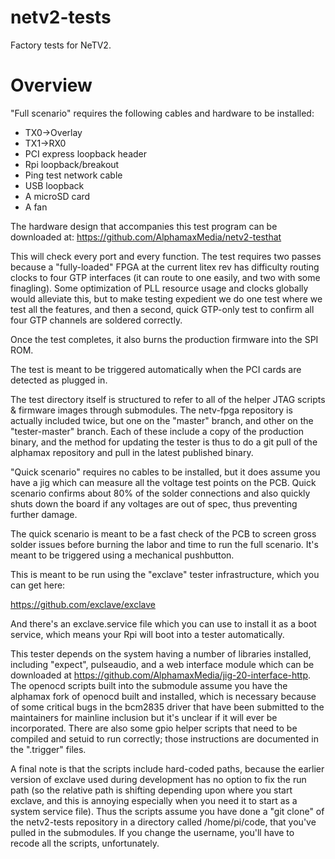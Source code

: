 # netv2-tests

Factory tests for NeTV2.

# Overview

"Full scenario" requires the following cables and hardware to be installed:

* TX0->Overlay
* TX1->RX0
* PCI express loopback header
* Rpi loopback/breakout
* Ping test network cable
* USB loopback
* A microSD card
* A fan

The hardware design that accompanies this test program can be
downloaded at: https://github.com/AlphamaxMedia/netv2-testhat

This will check every port and every function. The test requires two
passes because a "fully-loaded" FPGA at the current litex rev has
difficulty routing clocks to four GTP interfaces (it can route to one
easily, and two with some finagling). Some optimization of PLL resource
usage and clocks globally would alleviate this, but to make testing
expedient we do one test where we test all the features, and then
a second, quick GTP-only test to confirm all four GTP channels are
soldered correctly.

Once the test completes, it also burns the production firmware into
the SPI ROM.

The test is meant to be triggered automatically when the PCI
cards are detected as plugged in.

The test directory itself is structured to refer to all of the
helper JTAG scripts & firmware images through submodules. The
netv-fpga repository is actually included twice, but one on the
"master" branch, and other on the "tester-master" branch. Each
of these include a copy of the production binary, and the method
for updating the tester is thus to do a git pull of the alphamax
repository and pull in the latest published binary.

"Quick scenario" requires no cables to be installed, but it does
assume you have a jig which can measure all the voltage test points on
the PCB. Quick scenario confirms about 80% of the solder connections
and also quickly shuts down the board if any voltages are out of spec,
thus preventing further damage.

The quick scenario is meant to be a fast check of the PCB to screen
gross solder issues before burning the labor and time to run the full
scenario. It's meant to be triggered using a mechanical pushbutton.

This is meant to be run using the "exclave" tester infrastructure,
which you can get here:

https://github.com/exclave/exclave

And there's an exclave.service file which you can use to install
it as a boot service, which means your Rpi will boot into a tester
automatically.

This tester depends on the system having a number of libraries
installed, including "expect", pulseaudio, and a web interface module
which can be downloaded at
https://github.com/AlphamaxMedia/jig-20-interface-http. The openocd
scripts built into the submodule assume you have the alphamax fork of
openocd built and installed, which is necessary because of some
critical bugs in the bcm2835 driver that have been submitted to the
maintainers for mainline inclusion but it's unclear if it will ever be
incorporated. There are also some gpio helper scripts that need
to be compiled and setuid to run correctly; those instructions
are documented in the ".trigger" files. 

A final note is that the scripts include hard-coded paths, because
the earlier version of exclave used during development has no
option to fix the run path (so the relative path is shifting
depending upon where you start exclave, and this is annoying
especially when you need it to start as a system service file).
Thus the scripts assume you have done a "git clone" of the netv2-tests
repository in a directory called /home/pi/code, that you've pulled
in the submodules. If you change the username, you'll have to
recode all the scripts, unfortunately.
